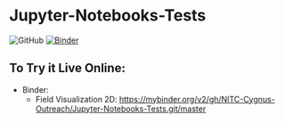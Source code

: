 # Jupyter-Notebooks-Tests

![GitHub](https://img.shields.io/github/license/NITC-Cygnus-Outreach/Jupyter-Notebooks-Tests)
[![Binder](https://mybinder.org/badge_logo.svg)](https://mybinder.org/v2/gh/NITC-Cygnus-Outreach/Jupyter-Notebooks-Tests.git/master)

## To Try it Live Online:
- Binder:
  + Field Visualization 2D: https://mybinder.org/v2/gh/NITC-Cygnus-Outreach/Jupyter-Notebooks-Tests.git/master
